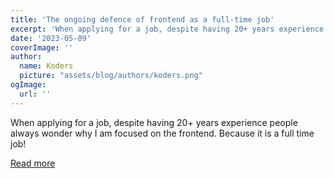 ```yaml
---
title: 'The ongoing defence of frontend as a full-time job'
excerpt: 'When applying for a job, despite having 20+ years experience people always wonder why I am focused on the frontend. Because it is a full time job!'
date: '2023-05-09'
coverImage: ''
author:
  name: Koders
  picture: "assets/blog/authors/koders.png"
ogImage:
  url: ''
---
```


When applying for a job, despite having 20+ years experience people always wonder why I am focused on the frontend. Because it is a full time job!

[Read more](https://dev.to/codepo8/the-ongoing-defence-of-frontend-as-a-full-time-job-3dp2)
